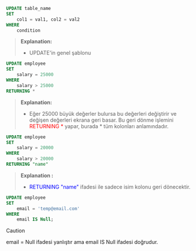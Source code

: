 ```sql
UPDATE table_name
SET
	col1 = val1, col2 = val2
WHERE
	condition
```

> **Explanation:**
> + UPDATE'in genel şablonu


```sql
UPDATE employee
SET
	salary = 25000
WHERE 
	salary > 25000
RETURNING *
```

> **Explanation:**
> - Eğer 25000 büyük değerler bulursa bu değerleri değiştirir ve değişen değerleri ekrana geri basar. Bu geri dönme işlemini  <span style="color:red"> RETURNING *  </span>yapar, burada \* tüm kolonları anlamındadır.


```sql
UPDATE employee
SET
	salary = 20000
WHERE
	salary > 20000
RETURNING "name"
```

> **Explanation :**
> - <span style=color:blue>RETURNING "name"</span> ifadesi ile sadece isim kolonu geri dönecektir.

```sql
UPDATE employee
SET
	email = 'temp@email.com'
WHERE
	email IS Null;
```
>[!CAUTION]
>email = Null ifadesi yanlıştır ama email IS Null ifadesi doğrudur.


